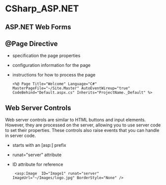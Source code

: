 # CSharp_ASP.NET

ASP.NET Web Forms
-----------------


@Page Directive
-------

  - specification the page properties 
  - configuration information for the page 
  - instructions for how to process the page 

        <%@ Page Title="Welcome" Language="C#" MasterPageFile="~/Site.Master" AutoEventWireup="true" CodeBehind="Default.aspx.cs" Inherits="ProjectName._Default" %>


Web Server Controls
--------

Web server controls are similar to HTML buttons and input elements. However, they are processed on the server, allowing you to use server code to set their properties. These controls also raise events that you can handle in server code.

 - starts with an [asp:] prefix
 - runat="server" attribute 
 - ID attribute for reference
 
        <asp:Image  ID="Image1" runat="server" ImageUrl="~/Images/logo.jpg" BorderStyle="None" />
